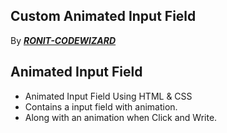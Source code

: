 ## Custom Animated Input Field
By [***RONIT-CODEWIZARD***](https://github.com/Ronit-CodeWizard")
## Animated Input Field
* Animated Input Field Using HTML & CSS
* Contains a input field with animation.
* Along with an animation when Click and Write.
